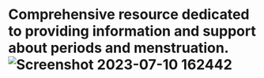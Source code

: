 # Comprehensive resource dedicated to providing information and support about periods and menstruation.![Screenshot 2023-07-10 162442](https://github.com/PriyankaArora09/BleedWell/assets/77575440/9bb38750-a74c-42fe-b2ad-443fd01fab45)

